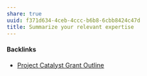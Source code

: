 ```yaml
---
share: true
uuid: f371d634-4ceb-4ccc-b6b8-6cbb8424c47d
title: Summarize your relevant expertise
---
```

#### Backlinks

* [Project Catalyst Grant Outline](/6be63567-f82a-4cd3-86be-ff43bc0453ec)